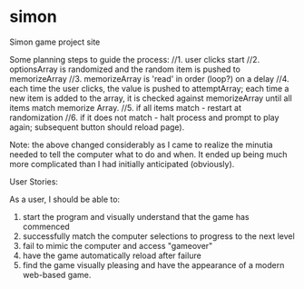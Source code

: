 # simon
Simon game project site

Some planning steps to guide the process:
//1. user clicks start
//2. optionsArray is randomized and the random item is pushed to memorizeArray
//3. memorizeArray is 'read' in order (loop?) on a delay
//4. each time the user clicks, the value is pushed to attemptArray; each time a new item is added to the array, it is checked against memorizeArray until all items match memorize Array.
//5. if all items match - restart at randomization
//6. if it does not match - halt process and prompt to play again; subsequent button should reload page).

Note: the above changed considerably as I came to realize the minutia needed to tell the computer what to do and when. It ended up being much more complicated than I had initially anticipated (obviously).

User Stories:

As a user, I should be able to:

1. start the program and visually understand that the game has commenced
2. successfully match the computer selections to progress to the next level
3. fail to mimic the computer and access "gameover"
4. have the game automatically reload after failure
5. find the game visually pleasing and have the appearance of a modern web-based game.  
